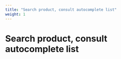 ```yaml
---
title: "Search product, consult autocomplete list"
weight: 1
---
```


# Search product, consult autocomplete list

